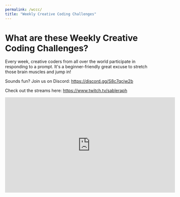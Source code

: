 ```yaml
---
permalink: /wccc/
title: "Weekly Creative Coding Challenges"
---
```

# What are these Weekly Creative Coding Challenges?
Every week, creative coders from all over the world participate in responding to a prompt. It's a beginner-friendly great excuse to stretch those brain muscles and jump in!

Sounds fun? Join us on Discord: https://discord.gg/S8c7qcjw2b

Check out the streams here: https://www.twitch.tv/sableraph

<iframe width="560" height="315" src="https://www.youtube.com/embed/videoseries?si=ANF1IPoF_oNOF9ky&amp;list=PLFQlXhwnTBUFMTUznWv1Q-eKfxKIGFZPa" title="YouTube video player" frameborder="0" allow="accelerometer; autoplay; clipboard-write; encrypted-media; gyroscope; picture-in-picture; web-share" referrerpolicy="strict-origin-when-cross-origin" allowfullscreen></iframe>